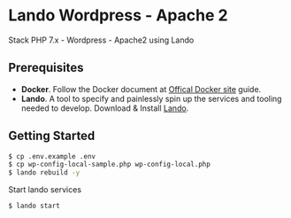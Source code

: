 # Lando Wordpress - Apache 2

Stack PHP 7.x - Wordpress - Apache2 using Lando

## Prerequisites

- **Docker**. Follow the Docker document at [Offical Docker site](https://docs.docker.com/ "Docker document") guide.
- **Lando**. A tool to specify and painlessly spin up the services and tooling needed to develop. Download & Install [Lando](https://docs.lando.dev/basics/installation.html).

## Getting Started

```sh
$ cp .env.example .env
$ cp wp-config-local-sample.php wp-config-local.php
$ lando rebuild -y
```

Start lando services

```sh
$ lando start
```
